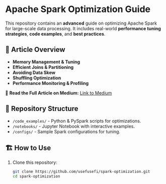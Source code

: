 # Apache Spark Optimization Guide 

This repository contains an **advanced** guide on optimizing Apache Spark for large-scale data processing. It includes real-world **performance tuning strategies**, **code examples**, and **best practices**.

## 📖 Article Overview
- **Memory Management & Tuning**
- **Efficient Joins & Partitioning**
- **Avoiding Data Skew**
- **Shuffling Optimization**
- **Performance Monitoring & Profiling**

📖 **Read the Full Article on Medium:** [Link to Medium](https://medium.com/@usefusefi/optimizing-apache-spark-for-large-scale-data-processing-f66a01d14a93)

## 📂 Repository Structure
- `/code_examples/` - Python & PySpark scripts for optimizations.
- `/notebooks/` - Jupyter Notebook with interactive examples.
- `/configs/` - Sample Spark configurations for tuning.

## 🏗 How to Use
1. Clone this repository:
   ```bash
   git clone https://github.com/usefusefi/spark-optimization.git
   cd spark-optimization
